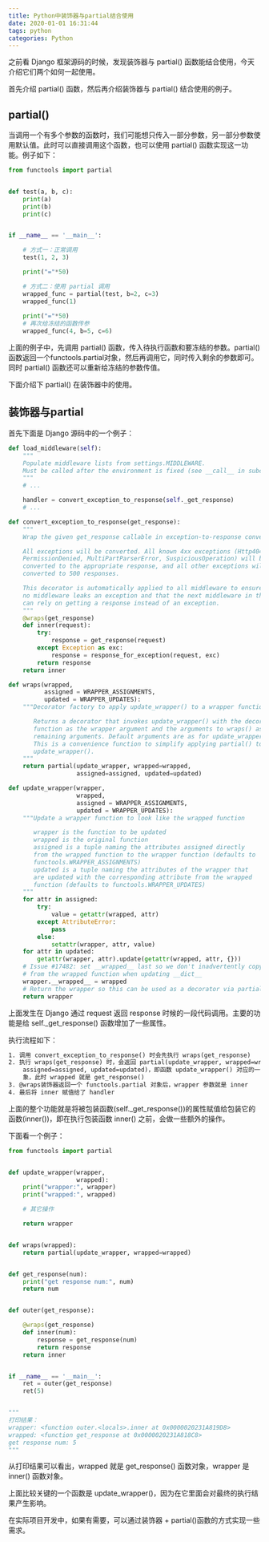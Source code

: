 ```yaml
---
title: Python中装饰器与partial结合使用
date: 2020-01-01 16:31:44
tags: python
categories: Python
---
```


之前看 Django 框架源码的时候，发现装饰器与 partial() 函数能结合使用，今天介绍它们两个如何一起使用。

首先介绍 partial() 函数，然后再介绍装饰器与 partial() 结合使用的例子。

<!--more-->

## partial()

当调用一个有多个参数的函数时，我们可能想只传入一部分参数，另一部分参数使用默认值。此时可以直接调用这个函数，也可以使用 partial() 函数实现这一功能。例子如下：

```python
from functools import partial


def test(a, b, c):
    print(a)
    print(b)
    print(c)


if __name__ == '__main__':

    # 方式一：正常调用
    test(1, 2, 3)

    print("="*50)

    # 方式二：使用 partial 调用
    wrapped_func = partial(test, b=2, c=3)
    wrapped_func(1)
    
    print("="*50)
    # 再次给冻结的函数传参
    wrapped_func(4, b=5, c=6)
```

上面的例子中，先调用 partial() 函数，传入待执行函数和要冻结的参数。partial() 函数返回一个functools.partial对象，然后再调用它，同时传入剩余的参数即可。同时 partial() 函数还可以重新给冻结的参数传值。



下面介绍下 partial() 在装饰器中的使用。



## 装饰器与partial

首先下面是 Django 源码中的一个例子：

```python
def load_middleware(self):
    """
    Populate middleware lists from settings.MIDDLEWARE.
    Must be called after the environment is fixed (see __call__ in subclasses).
    """
    # ...

    handler = convert_exception_to_response(self._get_response)
    # ...
```

```python
def convert_exception_to_response(get_response):
    """
    Wrap the given get_response callable in exception-to-response conversion.

    All exceptions will be converted. All known 4xx exceptions (Http404,
    PermissionDenied, MultiPartParserError, SuspiciousOperation) will be
    converted to the appropriate response, and all other exceptions will be
    converted to 500 responses.

    This decorator is automatically applied to all middleware to ensure that
    no middleware leaks an exception and that the next middleware in the stack
    can rely on getting a response instead of an exception.
    """
    @wraps(get_response)
    def inner(request):
        try:
            response = get_response(request)
        except Exception as exc:
            response = response_for_exception(request, exc)
        return response
    return inner
```

```python
def wraps(wrapped,
          assigned = WRAPPER_ASSIGNMENTS,
          updated = WRAPPER_UPDATES):
    """Decorator factory to apply update_wrapper() to a wrapper function

       Returns a decorator that invokes update_wrapper() with the decorated
       function as the wrapper argument and the arguments to wraps() as the
       remaining arguments. Default arguments are as for update_wrapper().
       This is a convenience function to simplify applying partial() to
       update_wrapper().
    """
    return partial(update_wrapper, wrapped=wrapped,
                   assigned=assigned, updated=updated)
```

```python
def update_wrapper(wrapper,
                   wrapped,
                   assigned = WRAPPER_ASSIGNMENTS,
                   updated = WRAPPER_UPDATES):
    """Update a wrapper function to look like the wrapped function

       wrapper is the function to be updated
       wrapped is the original function
       assigned is a tuple naming the attributes assigned directly
       from the wrapped function to the wrapper function (defaults to
       functools.WRAPPER_ASSIGNMENTS)
       updated is a tuple naming the attributes of the wrapper that
       are updated with the corresponding attribute from the wrapped
       function (defaults to functools.WRAPPER_UPDATES)
    """
    for attr in assigned:
        try:
            value = getattr(wrapped, attr)
        except AttributeError:
            pass
        else:
            setattr(wrapper, attr, value)
    for attr in updated:
        getattr(wrapper, attr).update(getattr(wrapped, attr, {}))
    # Issue #17482: set __wrapped__ last so we don't inadvertently copy it
    # from the wrapped function when updating __dict__
    wrapper.__wrapped__ = wrapped
    # Return the wrapper so this can be used as a decorator via partial()
    return wrapper
```

上面发生在 Django 通过 request 返回 response 时候的一段代码调用。主要的功能是给 self._get_response() 函数增加了一些属性。

执行流程如下：

```txt
1. 调用 convert_exception_to_response() 时会先执行 wraps(get_response)
2. 执行 wraps(get_response) 时，会返回 partial(update_wrapper, wrapped=wrapped,               	
	assigned=assigned, updated=updated)，即函数 update_wrapper() 对应的一个 functools.partial 对
	象，此时 wrapped 就是 get_response()
3. @wraps装饰器返回一个 functools.partial 对象后，wrapper 参数就是 inner
4. 最后将 inner 赋值给了 handler
```

上面的整个功能就是将被包装函数(self\.\_get_response())的属性赋值给包装它的函数(inner())，即在执行包装函数 inner() 之前，会做一些额外的操作。



下面看一个例子：

```python
from functools import partial


def update_wrapper(wrapper,
                   wrapped):
    print("wrapper:", wrapper)
    print("wrapped:", wrapped)

    # 其它操作

    return wrapper


def wraps(wrapped):
    return partial(update_wrapper, wrapped=wrapped)


def get_response(num):
    print("get response num:", num)
    return num


def outer(get_response):

    @wraps(get_response)
    def inner(num):
        response = get_response(num)
        return response
    return inner


if __name__ == '__main__':
    ret = outer(get_response)
    ret(5)


"""
打印结果：
wrapper: <function outer.<locals>.inner at 0x0000020231A819D8>
wrapped: <function get_response at 0x0000020231A818C8>
get response num: 5
"""
```

从打印结果可以看出，wrapped 就是 get_response() 函数对象，wrapper 是 inner() 函数对象。

上面比较关键的一个函数是 update_wrapper()，因为在它里面会对最终的执行结果产生影响。



在实际项目开发中，如果有需要，可以通过装饰器 + partial()函数的方式实现一些需求。